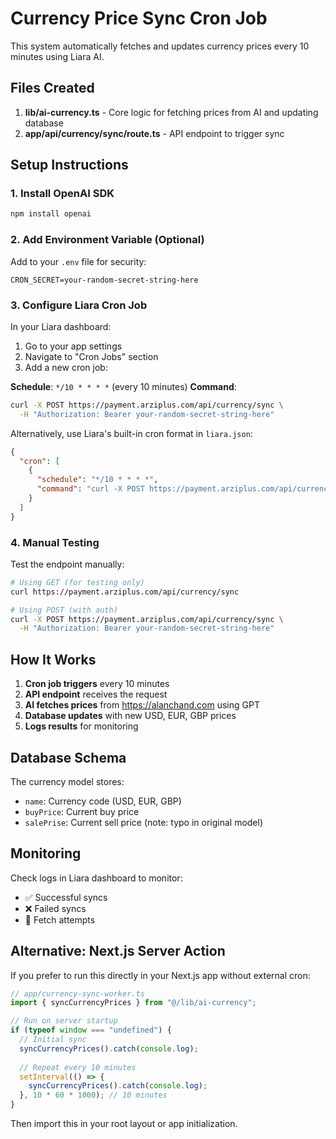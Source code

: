# Currency Price Sync Cron Job

This system automatically fetches and updates currency prices every 10 minutes using Liara AI.

## Files Created

1. **lib/ai-currency.ts** - Core logic for fetching prices from AI and updating database
2. **app/api/currency/sync/route.ts** - API endpoint to trigger sync

## Setup Instructions

### 1. Install OpenAI SDK

```bash
npm install openai
```

### 2. Add Environment Variable (Optional)

Add to your `.env` file for security:

```
CRON_SECRET=your-random-secret-string-here
```

### 3. Configure Liara Cron Job

In your Liara dashboard:

1. Go to your app settings
2. Navigate to "Cron Jobs" section
3. Add a new cron job:

**Schedule**: `*/10 * * * *` (every 10 minutes)
**Command**: 
```bash
curl -X POST https://payment.arziplus.com/api/currency/sync \
  -H "Authorization: Bearer your-random-secret-string-here"
```

Alternatively, use Liara's built-in cron format in `liara.json`:

```json
{
  "cron": [
    {
      "schedule": "*/10 * * * *",
      "command": "curl -X POST https://payment.arziplus.com/api/currency/sync -H 'Authorization: Bearer your-random-secret-string-here'"
    }
  ]
}
```

### 4. Manual Testing

Test the endpoint manually:

```bash
# Using GET (for testing only)
curl https://payment.arziplus.com/api/currency/sync

# Using POST (with auth)
curl -X POST https://payment.arziplus.com/api/currency/sync \
  -H "Authorization: Bearer your-random-secret-string-here"
```

## How It Works

1. **Cron job triggers** every 10 minutes
2. **API endpoint** receives the request
3. **AI fetches prices** from https://alanchand.com using GPT
4. **Database updates** with new USD, EUR, GBP prices
5. **Logs results** for monitoring

## Database Schema

The currency model stores:
- `name`: Currency code (USD, EUR, GBP)
- `buyPrice`: Current buy price
- `salePrise`: Current sell price (note: typo in original model)

## Monitoring

Check logs in Liara dashboard to monitor:
- ✅ Successful syncs
- ❌ Failed syncs
- 🔄 Fetch attempts

## Alternative: Next.js Server Action

If you prefer to run this directly in your Next.js app without external cron:

```typescript
// app/currency-sync-worker.ts
import { syncCurrencyPrices } from "@/lib/ai-currency";

// Run on server startup
if (typeof window === "undefined") {
  // Initial sync
  syncCurrencyPrices().catch(console.log);
  
  // Repeat every 10 minutes
  setInterval(() => {
    syncCurrencyPrices().catch(console.log);
  }, 10 * 60 * 1000); // 10 minutes
}
```

Then import this in your root layout or app initialization.

